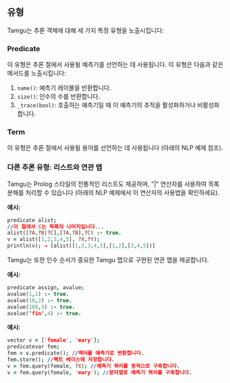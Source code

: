 ## 유형

Tamgu는 추론 객체에 대해 세 가지 특정 유형을 노출시킵니다:

### Predicate
이 유형은 추론 절에서 사용될 예측기를 선언하는 데 사용됩니다. 이 유형은 다음과 같은 메서드를 노출시킵니다:
1. `name()`: 예측기 레이블을 반환합니다.
2. `size()`: 인수의 수를 반환합니다.
3. `_trace(bool)`: 호출하는 예측기일 때 이 예측기의 추적을 활성화하거나 비활성화합니다.

### Term
이 유형은 추론 절에서 사용될 용어를 선언하는 데 사용됩니다 (아래의 NLP 예제 참조).

### 다른 추론 유형: 리스트와 연관 맵
Tamgu는 Prolog 스타일의 전통적인 리스트도 제공하며, "|" 연산자를 사용하여 목록 분해를 처리할 수 있습니다 (아래의 NLP 예제에서 이 연산자의 사용법을 확인하세요).

**예시:**
```prolog
predicate alist;
//이 절에서 C는 목록의 나머지입니다...
alist([?A,?B|?C],[?A,?B],?C) :- true.
v = alist([1,2,3,4,5], ?X,?Y);
println(v); → [alist([1,2,3,4,5],[1,2],[3,4,5])]
```

Tamgu는 또한 인수 순서가 중요한 Tamgu 맵으로 구현된 연관 맵을 제공합니다.

**예시:**
```prolog
predicate assign, avalue;
avalue(1,1) :- true.
avalue(10,2) :- true.
avalue(100,3) :- true.
avalue("fin",4) :- true.
```

**예시:**
```prolog
vector v = ['female', 'mary'];
predicatevar fem;
fem = v.predicate(); //벡터를 예측기로 변환합니다.
fem.store(); //팩트 베이스에 저장합니다.
v = fem.query(female, ?X); //예측기 쿼리를 동적으로 구축합니다.
v = fem.query(female, 'mary'); //문자열로 예측기 쿼리를 구축합니다.
```